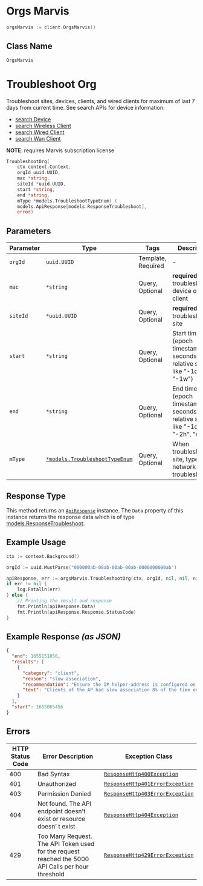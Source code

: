 # Orgs Marvis

```go
orgsMarvis := client.OrgsMarvis()
```

## Class Name

`OrgsMarvis`


# Troubleshoot Org

Troubleshoot sites, devices, clients, and wired clients for maximum of last 7 days from current time. See search APIs for device information:

- [search Device](/#operations/searchOrgDevices)
- [search Wireless Client](/#operations/searchOrgWirelessClients)
- [search Wired Client](/#operations/searchOrgWiredClients)
- [search Wan Client](/#operations/searchOrgWanClients)

**NOTE**: requires Marvis subscription license

```go
TroubleshootOrg(
    ctx context.Context,
    orgId uuid.UUID,
    mac *string,
    siteId *uuid.UUID,
    start *string,
    end *string,
    mType *models.TroubleshootTypeEnum) (
    models.ApiResponse[models.ResponseTroubleshoot],
    error)
```

## Parameters

| Parameter | Type | Tags | Description |
|  --- | --- | --- | --- |
| `orgId` | `uuid.UUID` | Template, Required | - |
| `mac` | `*string` | Query, Optional | **required** when troubleshooting device or a client |
| `siteId` | `*uuid.UUID` | Query, Optional | **required** when troubleshooting site |
| `start` | `*string` | Query, Optional | Start time (epoch timestamp in seconds, or relative string like "-1d", "-1w") |
| `end` | `*string` | Query, Optional | End time (epoch timestamp in seconds, or relative string like "-1d", "-2h", "now") |
| `mType` | [`*models.TroubleshootTypeEnum`](../../doc/models/troubleshoot-type-enum.md) | Query, Optional | When troubleshooting site, type of network to troubleshoot |

## Response Type

This method returns an [`ApiResponse`](../../doc/api-response.md) instance. The `Data` property of this instance returns the response data which is of type [models.ResponseTroubleshoot](../../doc/models/response-troubleshoot.md).

## Example Usage

```go
ctx := context.Background()

orgId := uuid.MustParse("000000ab-00ab-00ab-00ab-0000000000ab")

apiResponse, err := orgsMarvis.TroubleshootOrg(ctx, orgId, nil, nil, nil, nil, nil)
if err != nil {
    log.Fatalln(err)
} else {
    // Printing the result and response
    fmt.Println(apiResponse.Data)
    fmt.Println(apiResponse.Response.StatusCode)
}
```

## Example Response *(as JSON)*

```json
{
  "end": 1655151856,
  "results": [
    {
      "category": "client",
      "reason": "slow association",
      "recommendation": "Ensure the IP helper-address is configured on the VLAN interface.",
      "text": "Clients of the AP had slow association 8% of the time on Bhavabhi and 5 GHz. ..."
    }
  ],
  "start": 1655065456
}
```

## Errors

| HTTP Status Code | Error Description | Exception Class |
|  --- | --- | --- |
| 400 | Bad Syntax | [`ResponseHttp400Exception`](../../doc/models/response-http-400-exception.md) |
| 401 | Unauthorized | [`ResponseHttp401ErrorException`](../../doc/models/response-http-401-error-exception.md) |
| 403 | Permission Denied | [`ResponseHttp403ErrorException`](../../doc/models/response-http-403-error-exception.md) |
| 404 | Not found. The API endpoint doesn’t exist or resource doesn’ t exist | [`ResponseHttp404Exception`](../../doc/models/response-http-404-exception.md) |
| 429 | Too Many Request. The API Token used for the request reached the 5000 API Calls per hour threshold | [`ResponseHttp429ErrorException`](../../doc/models/response-http-429-error-exception.md) |

